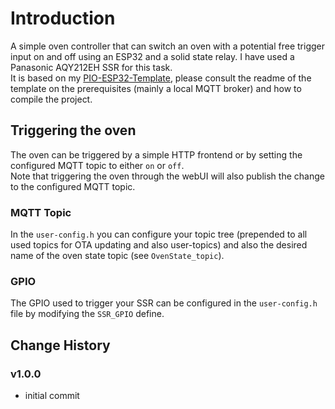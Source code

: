 # Introduction 
A simple oven controller that can switch an oven with a potential free trigger input on and off using an ESP32 and a solid state relay. I have used a Panasonic AQY212EH SSR for this task.  
It is based on my [PIO-ESP32-Template](https://github.com/juepi/PIO-ESP32-Template), please consult the readme of the template on the prerequisites (mainly a local MQTT broker) and how to compile the project.

## Triggering the oven
The oven can be triggered by a simple HTTP frontend or by setting the configured MQTT topic to either `on` or `off`.  
Note that triggering the oven through the webUI will also publish the change to the configured MQTT topic.

### MQTT Topic
In the `user-config.h` you can configure your topic tree (prepended to all used topics for OTA updating and also user-topics) and also the desired name of the oven state topic (see `OvenState_topic`).

### GPIO
The GPIO used to trigger your SSR can be configured in the `user-config.h` file by modifying the `SSR_GPIO` define.

## Change History

### v1.0.0
- initial commit
